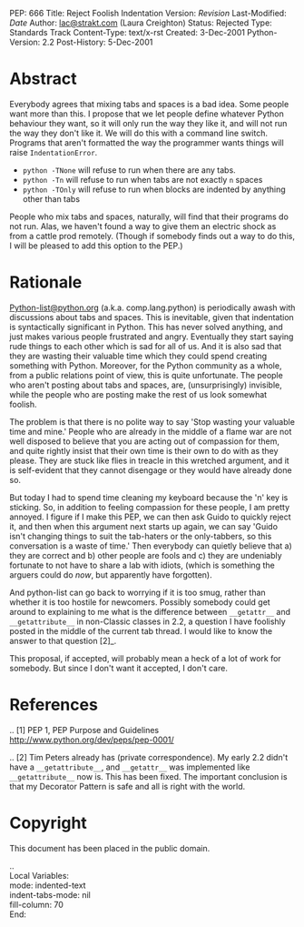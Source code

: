 PEP: 666
Title: Reject Foolish Indentation
Version: $Revision$
Last-Modified: $Date$
Author: lac@strakt.com (Laura Creighton)
Status: Rejected
Type: Standards Track
Content-Type: text/x-rst
Created: 3-Dec-2001
Python-Version: 2.2
Post-History: 5-Dec-2001


Abstract
========

Everybody agrees that mixing tabs and spaces is a bad idea.  Some
people want more than this.  I propose that we let people define
whatever Python behaviour they want, so it will only run the way
they like it, and will not run the way they don't like it.  We
will do this with a command line switch.  Programs that aren't
formatted the way the programmer wants things will raise
``IndentationError``.

- ``python -TNone`` will refuse to run when there are any tabs.
- ``python -Tn`` will refuse to run when tabs are not exactly ``n`` spaces
- ``python -TOnly`` will refuse to run when blocks are indented by anything
  other than tabs

People who mix tabs and spaces, naturally, will find that their
programs do not run.  Alas, we haven't found a way to give them an
electric shock as from a cattle prod remotely.  (Though if somebody
finds out a way to do this, I will be pleased to add this option to
the PEP.)


Rationale
=========

Python-list@python.org (a.k.a. comp.lang.python) is periodically
awash with discussions about tabs and spaces.  This is inevitable,
given that indentation is syntactically significant in Python.
This has never solved anything, and just makes various people
frustrated and angry.  Eventually they start saying rude things to
each other which is sad for all of us.  And it is also sad that
they are wasting their valuable time which they could spend
creating something with Python.  Moreover, for the Python community
as a whole, from a public relations point of view, this is quite
unfortunate.  The people who aren't posting about tabs and spaces,
are, (unsurprisingly) invisible, while the people who are posting
make the rest of us look somewhat foolish.

The problem is that there is no polite way to say 'Stop wasting
your valuable time and mine.'  People who are already in the middle
of a flame war are not well disposed to believe that you are acting
out of compassion for them, and quite rightly insist that their own
time is their own to do with as they please.  They are stuck like
flies in treacle in this wretched argument, and it is self-evident
that they cannot disengage or they would have already done so.

But today I had to spend time cleaning my keyboard because the 'n'
key is sticking.  So, in addition to feeling compassion for these
people, I am pretty annoyed.  I figure if I make this PEP, we can
then ask Guido to quickly reject it, and then when this argument
next starts up again, we can say 'Guido isn't changing things to
suit the tab-haters or the only-tabbers, so this conversation is a
waste of time.'  Then everybody can quietly believe that a) they
are correct and b) other people are fools and c) they are
undeniably fortunate to not have to share a lab with idiots, (which
is something the arguers could do _now_, but apparently have
forgotten).

And python-list can go back to worrying if it is too smug, rather
than whether it is too hostile for newcomers.  Possibly somebody
could get around to explaining to me what is the difference between
``__getattr__`` and ``__getattribute__`` in non-Classic classes in 2.2, a
question I have foolishly posted in the middle of the current tab
thread.  I would like to know the answer to that question [2]_.

This proposal, if accepted, will probably mean a heck of a lot of
work for somebody.  But since I don't want it accepted, I don't
care.


References
==========

.. [1] PEP 1, PEP Purpose and Guidelines
       http://www.python.org/dev/peps/pep-0001/

.. [2] Tim Peters already has (private correspondence).  My early 2.2
       didn't have a ``__getattribute__``, and ``__getattr__`` was
       implemented like ``__getattribute__`` now is.  This has been
       fixed.  The important conclusion is that my Decorator Pattern
       is safe and all is right with the world.


Copyright
=========

This document has been placed in the public domain.



..  
  Local Variables:  
  mode: indented-text  
  indent-tabs-mode: nil  
  fill-column: 70  
  End:  
